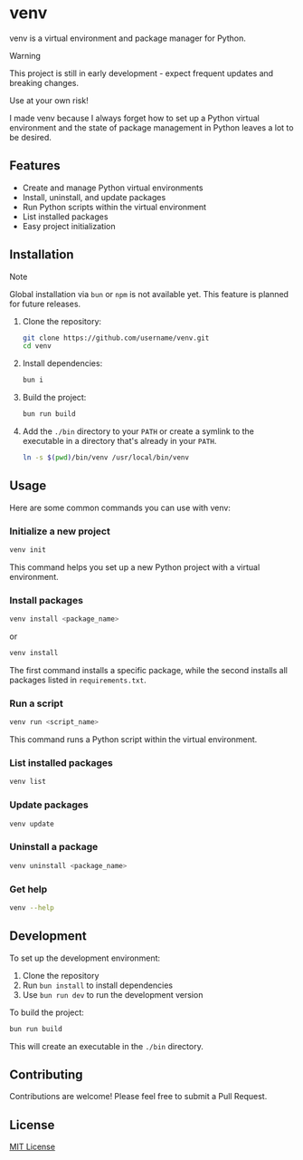 # venv

venv is a virtual environment and package manager for Python.

> [!WARNING]
> This project is still in early development - expect frequent updates and
> breaking changes.
>
> Use at your own risk!

I made venv because I always forget how to set up a Python virtual environment and the state of package management in Python leaves a lot to be desired.

## Features

-   Create and manage Python virtual environments
-   Install, uninstall, and update packages
-   Run Python scripts within the virtual environment
-   List installed packages
-   Easy project initialization

## Installation

> [!NOTE]
> Global installation via `bun` or `npm` is not available yet.
> This feature is planned for future releases.

1. Clone the repository:
   ```bash
   git clone https://github.com/username/venv.git
   cd venv
   ```

2. Install dependencies:
   ```bash
   bun i
   ```

3. Build the project:
   ```bash
   bun run build
   ```

4. Add the `./bin` directory to your `PATH` or create a symlink to the
   executable in a directory that's already in your `PATH`.
   ```bash
   ln -s $(pwd)/bin/venv /usr/local/bin/venv
   ```

## Usage

Here are some common commands you can use with venv:

### Initialize a new project

```bash
venv init
```

This command helps you set up a new Python project with a virtual environment.

### Install packages

```bash
venv install <package_name>
```

or

```bash
venv install
```

The first command installs a specific package, while the second installs all
packages listed in `requirements.txt`.

### Run a script

```bash
venv run <script_name>
```

This command runs a Python script within the virtual environment.

### List installed packages

```bash
venv list
```

### Update packages

```bash
venv update
```

### Uninstall a package

```bash
venv uninstall <package_name>
```

### Get help

```bash
venv --help
```

## Development

To set up the development environment:

1. Clone the repository
2. Run `bun install` to install dependencies
3. Use `bun run dev` to run the development version

To build the project:

```bash
bun run build
```

This will create an executable in the `./bin` directory.

## Contributing

Contributions are welcome! Please feel free to submit a Pull Request.

## License

[MIT License](LICENSE)
